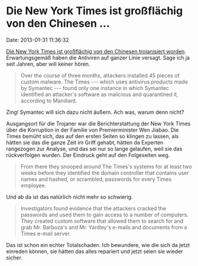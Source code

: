 Die New York Times ist großflächig von den Chinesen \...
========================================================

Date: 2013-01-31 11:36:32

[Die New York Times ist großflächig von den Chinesen trojanisiert
worden](http://ml.spiegel.de/article.do?id=880654). Erwartungsgemäß
haben die Antiviren auf ganzer Linie versagt. Sage ich ja seit Jahren,
aber will keiner hören.

> Over the course of three months, attackers installed 45 pieces of
> custom malware. The Times --- which uses antivirus products made by
> Symantec --- found only one instance in which Symantec identified an
> attacker's software as malicious and quarantined it, according to
> Mandiant.

Zing! Symantec will sich dazu nicht äußern. Ach was, warum denn nicht?

Ausgangsort für die Trojaner war die Berichterstattung der New York
Times über die Korruption in der Familie von Premierminister Wen Jiabao.
Die Times bemüht sich, das auf den ersten Seiten so klingen zu lassen,
als hätten sie das die ganze Zeit im Griff gehabt, hätten da Experten
rangezogen zur Analyse, und das sei nur so lange gelaufen, weil sie das
rückverfolgen wurden. Der Eindruck geht auf den Folgeseiten weg.

> From there they snooped around The Times's systems for at least two
> weeks before they identified the domain controller that contains user
> names and hashed, or scrambled, passwords for every Times employee.

Und ab da ist das natürlich nicht mehr so schwierig.

> Investigators found evidence that the attackers cracked the passwords
> and used them to gain access to a number of computers. They created
> custom software that allowed them to search for and grab Mr. Barboza's
> and Mr. Yardley's e-mails and documents from a Times e-mail server.

Das ist schon ein echter Totalschaden. Ich bewundere, wie die sich da
jetzt einreden können, sie hätten das alles repariert und jetzt seien
sie wieder sicher.
